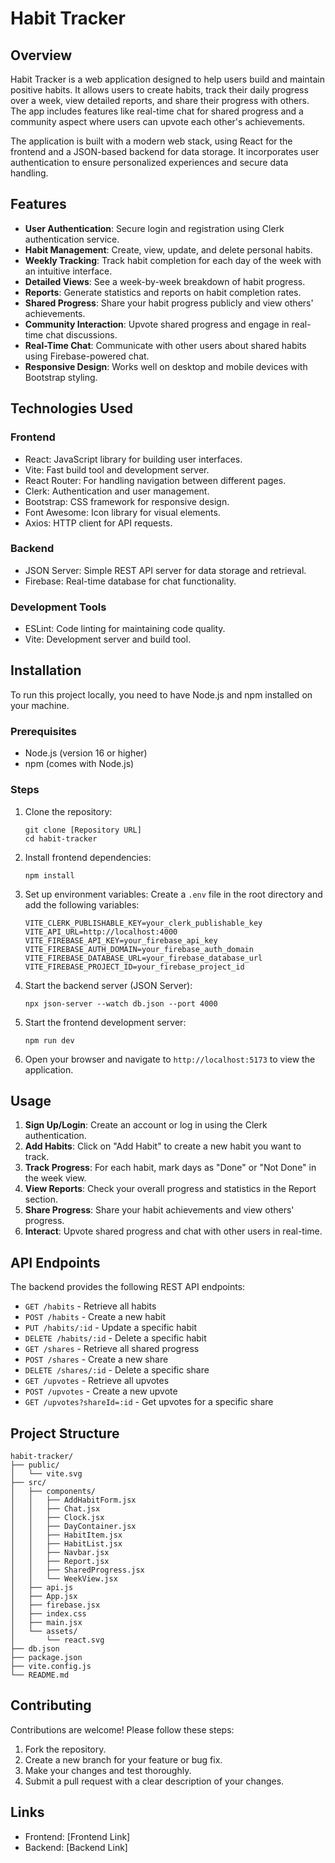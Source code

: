 # Habit Tracker

## Overview

Habit Tracker is a web application designed to help users build and maintain positive habits. It allows users to create habits, track their daily progress over a week, view detailed reports, and share their progress with others. The app includes features like real-time chat for shared progress and a community aspect where users can upvote each other's achievements.

The application is built with a modern web stack, using React for the frontend and a JSON-based backend for data storage. It incorporates user authentication to ensure personalized experiences and secure data handling.

## Features

- **User Authentication**: Secure login and registration using Clerk authentication service.
- **Habit Management**: Create, view, update, and delete personal habits.
- **Weekly Tracking**: Track habit completion for each day of the week with an intuitive interface.
- **Detailed Views**: See a week-by-week breakdown of habit progress.
- **Reports**: Generate statistics and reports on habit completion rates.
- **Shared Progress**: Share your habit progress publicly and view others' achievements.
- **Community Interaction**: Upvote shared progress and engage in real-time chat discussions.
- **Real-Time Chat**: Communicate with other users about shared habits using Firebase-powered chat.
- **Responsive Design**: Works well on desktop and mobile devices with Bootstrap styling.

## Technologies Used

### Frontend

- React: JavaScript library for building user interfaces.
- Vite: Fast build tool and development server.
- React Router: For handling navigation between different pages.
- Clerk: Authentication and user management.
- Bootstrap: CSS framework for responsive design.
- Font Awesome: Icon library for visual elements.
- Axios: HTTP client for API requests.

### Backend

- JSON Server: Simple REST API server for data storage and retrieval.
- Firebase: Real-time database for chat functionality.

### Development Tools

- ESLint: Code linting for maintaining code quality.
- Vite: Development server and build tool.

## Installation

To run this project locally, you need to have Node.js and npm installed on your machine.

### Prerequisites

- Node.js (version 16 or higher)
- npm (comes with Node.js)

### Steps

1. Clone the repository:

   ```
   git clone [Repository URL]
   cd habit-tracker
   ```

2. Install frontend dependencies:

   ```
   npm install
   ```

3. Set up environment variables:
   Create a `.env` file in the root directory and add the following variables:

   ```
   VITE_CLERK_PUBLISHABLE_KEY=your_clerk_publishable_key
   VITE_API_URL=http://localhost:4000
   VITE_FIREBASE_API_KEY=your_firebase_api_key
   VITE_FIREBASE_AUTH_DOMAIN=your_firebase_auth_domain
   VITE_FIREBASE_DATABASE_URL=your_firebase_database_url
   VITE_FIREBASE_PROJECT_ID=your_firebase_project_id
   ```

4. Start the backend server (JSON Server):

   ```
   npx json-server --watch db.json --port 4000
   ```

5. Start the frontend development server:

   ```
   npm run dev
   ```

6. Open your browser and navigate to `http://localhost:5173` to view the application.

## Usage

1. **Sign Up/Login**: Create an account or log in using the Clerk authentication.
2. **Add Habits**: Click on "Add Habit" to create a new habit you want to track.
3. **Track Progress**: For each habit, mark days as "Done" or "Not Done" in the week view.
4. **View Reports**: Check your overall progress and statistics in the Report section.
5. **Share Progress**: Share your habit achievements and view others' progress.
6. **Interact**: Upvote shared progress and chat with other users in real-time.

## API Endpoints

The backend provides the following REST API endpoints:

- `GET /habits` - Retrieve all habits
- `POST /habits` - Create a new habit
- `PUT /habits/:id` - Update a specific habit
- `DELETE /habits/:id` - Delete a specific habit
- `GET /shares` - Retrieve all shared progress
- `POST /shares` - Create a new share
- `DELETE /shares/:id` - Delete a specific share
- `GET /upvotes` - Retrieve all upvotes
- `POST /upvotes` - Create a new upvote
- `GET /upvotes?shareId=:id` - Get upvotes for a specific share

## Project Structure

```
habit-tracker/
├── public/
│   └── vite.svg
├── src/
│   ├── components/
│   │   ├── AddHabitForm.jsx
│   │   ├── Chat.jsx
│   │   ├── Clock.jsx
│   │   ├── DayContainer.jsx
│   │   ├── HabitItem.jsx
│   │   ├── HabitList.jsx
│   │   ├── Navbar.jsx
│   │   ├── Report.jsx
│   │   ├── SharedProgress.jsx
│   │   └── WeekView.jsx
│   ├── api.js
│   ├── App.jsx
│   ├── firebase.jsx
│   ├── index.css
│   ├── main.jsx
│   └── assets/
│       └── react.svg
├── db.json
├── package.json
├── vite.config.js
└── README.md
```

## Contributing

Contributions are welcome! Please follow these steps:

1. Fork the repository.
2. Create a new branch for your feature or bug fix.
3. Make your changes and test thoroughly.
4. Submit a pull request with a clear description of your changes.

## Links

- Frontend: [Frontend Link]
- Backend: [Backend Link]
